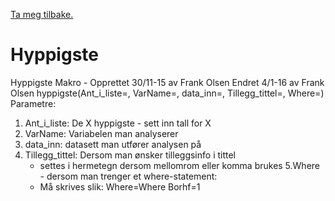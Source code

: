 [Ta meg tilbake.](./)

# Hyppigste

Hyppigste Makro - Opprettet 30/11-15 av Frank Olsen
Endret 4/1-16 av Frank Olsen
hyppigste(Ant_i_liste=, VarName=, data_inn=, Tillegg_tittel=, Where=)
Parametre:
1. Ant_i_liste: De X hyppigste - sett inn tall for X
2. VarName: Variabelen man analyserer
3. data_inn: datasett man utfører analysen på
4. Tillegg_tittel: Dersom man ønsker tilleggsinfo i tittel
	- settes i hermetegn dersom mellomrom eller komma brukes
5.Where - dersom man trenger et where-statement:
   - Må skrives slik: Where=Where Borhf=1
